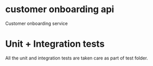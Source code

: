 # customer onboarding api
Customer onboarding service  

# Unit + Integration tests  
All the unit and integration tests are taken care as part of test folder.  

# 
